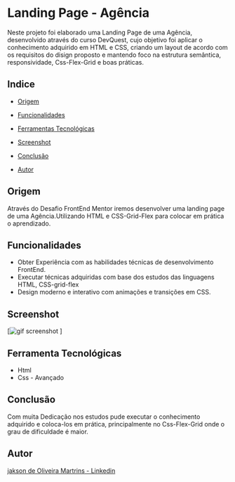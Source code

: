 # Landing Page - Agência

Neste projeto foi elaborado uma Landing Page de uma Agência, desenvolvido através do curso DevQuest, cujo objetivo foi aplicar o conhecimento adquirido em HTML e CSS, criando um layout de acordo com os requisitos do disign proposto e mantendo foco na estrutura semântica, responsividade, Css-Flex-Grid e boas práticas.

## Indice

- [Origem](#origem)

- [Funcionalidades](#funcionalidades)

- [Ferramentas Tecnológicas](#ferramentas-tecnológicas)

- [Screenshot](#screenshot)



- [Conclusão](#conclusão)

- [Autor](#autor)


## Origem 
Através do Desafio FrontEnd Mentor iremos desenvolver  uma landing page de uma Agência.Utilizando HTML e CSS-Grid-Flex para colocar em prática o aprendizado.

## Funcionalidades

- Obter Experiência com as habilidades técnicas de desenvolvimento FrontEnd.
- Executar técnicas adquiridas com base dos estudos das linguagens HTML, CSS-grid-flex
- Design moderno e interativo com animações e transições em CSS.

## Screenshot
[<img src="./src/gif/landig-page-agencia.gif" alt="gif screenshot"> ]

## Ferramenta Tecnológicas

- Html
- Css - Avançado

## Conclusão

Com muita Dedicação nos estudos pude executar o conhecimento adquirido e coloca-los em prática, principalmente no Css-Flex-Grid onde o grau de dificuldade é maior.

## Autor

[jakson de Oliveira Martrins - Linkedin](https://www.linkedin.com/in/jaksondeoliveiramartins/)